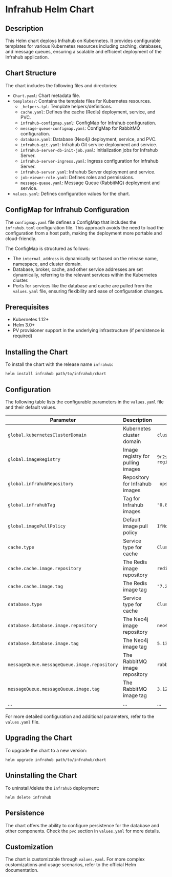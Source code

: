 # Infrahub Helm Chart

## Description
This Helm chart deploys Infrahub on Kubernetes. It provides configurable templates for various Kubernetes resources including caching, databases, and message queues, ensuring a scalable and efficient deployment of the Infrahub application.

## Chart Structure
The chart includes the following files and directories:
- `Chart.yaml`: Chart metadata file.
- `templates/`: Contains the template files for Kubernetes resources.
  - `_helpers.tpl`: Template helpers/definitions.
  - `cache.yaml`: Defines the cache (Redis) deployment, service, and PVC.
  - `infrahub-configmap.yaml`: ConfigMap for Infrahub configuration.
  - `message-queue-configmap.yaml`: ConfigMap for RabbitMQ configuration.
  - `database.yaml`: Database (Neo4j) deployment, service, and PVC.
  - `infrahub-git.yaml`: Infrahub Git service deployment and service.
  - `infrahub-server-db-init-job.yaml`: Initialization jobs for Infrahub Server.
  - `infrahub-server-ingress.yaml`: Ingress configuration for Infrahub Server.
  - `infrahub-server.yaml`: Infrahub Server deployment and service.
  - `job-viewer-role.yaml`: Defines roles and permissions.
  - `message-queue.yaml`: Message Queue (RabbitMQ) deployment and service.
- `values.yaml`: Defines configuration values for the chart.

## ConfigMap for Infrahub Configuration
The `configmap.yaml` file defines a ConfigMap that includes the `infrahub.toml` configuration file. This approach avoids the need to load the configuration from a host path, making the deployment more portable and cloud-friendly.

The ConfigMap is structured as follows:
- The `internal_address` is dynamically set based on the release name, namespace, and cluster domain.
- Database, broker, cache, and other service addresses are set dynamically, referring to the relevant services within the Kubernetes cluster.
- Ports for services like the database and cache are pulled from the `values.yaml` file, ensuring flexibility and ease of configuration changes.


## Prerequisites
- Kubernetes 1.12+
- Helm 3.0+
- PV provisioner support in the underlying infrastructure (if persistence is required)

## Installing the Chart
To install the chart with the release name `infrahub`:

```
helm install infrahub path/to/infrahub/chart
```

## Configuration
The following table lists the configurable parameters in the `values.yaml` file and their default values.

| Parameter | Description | Default |
| --------- | ----------- | ------- |
| `global.kubernetesClusterDomain` | Kubernetes cluster domain | `cluster.local`  |
| `global.imageRegistry` | Image registry for pulling images | `9r2s1098.c1.gra9.container-registry.ovh.net`  |
| `global.infrahubRepository` | Repository for Infrahub images | ` opsmill/infrahub-py3.11`  |
| `global.infrahubTag` | Tag for Infrahub images | `"0.8.2-helm"`  |
| `global.imagePullPolicy` | Default image pull policy | `IfNotPresent`  |
| `cache.type` | Service type for cache | `ClusterIP`  |
| `cache.cache.image.repository` | The Redis image repository | `redis` |
| `cache.cache.image.tag` | The Redis image tag | `"7.2"` |
| `database.type` | Service type for cache | `ClusterIP`  |
| `database.database.image.repository` | The Neo4j image repository | `neo4j` |
| `database.database.image.tag` | The Neo4j image tag | `5.13-community` |
| `messageQueue.messageQueue.image.repository` | The RabbitMQ image repository | `rabbitmq` |
| `messageQueue.messageQueue.image.tag` | The RabbitMQ image tag | `3.12-management` |
| ... | ... | ... |

For more detailed configuration and additional parameters, refer to the `values.yaml` file.

## Upgrading the Chart
To upgrade the chart to a new version:

```
helm upgrade infrahub path/to/infrahub/chart
```

## Uninstalling the Chart
To uninstall/delete the `infrahub` deployment:

```
helm delete infrahub
```

## Persistence
The chart offers the ability to configure persistence for the database and other components. Check the `pvc` section in `values.yaml` for more details.

## Customization
The chart is customizable through `values.yaml`. For more complex customizations and usage scenarios, refer to the official Helm documentation.
